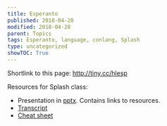 ```yaml
---
title: Esperanto
published: 2018-04-20
modified: 2018-04-20
parent: Topics
tags: Esperanto, language, conlang, Splash
type: uncategorized
showTOC: True
---
```


Shortlink to this page: http://tiny.cc/hlesp

Resources for Splash class:

* Presentation in [pptx](https://www.dropbox.com/s/8aeqct22vldl8uv/Esperanto_Splash_2018.pptx?dl=0). Contains links to resources.
* [Transcript](https://docs.google.com/document/d/1Q2CtDmoEteti4ZhXosaZy19gqnMB-Ce_3yWpTw5qHm4/edit?usp=sharing)
* [Cheat sheet](https://docs.google.com/document/d/1PGMGvlyAsRKfpRoTSvH-a_KHz1d6sY5GLxs9RALqWJg/edit?usp=sharing)

